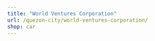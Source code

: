 ```yaml
---
title: "World Ventures Corporation"
url: /quezon-city/world-ventures-corporation/
shop: car
---
```

